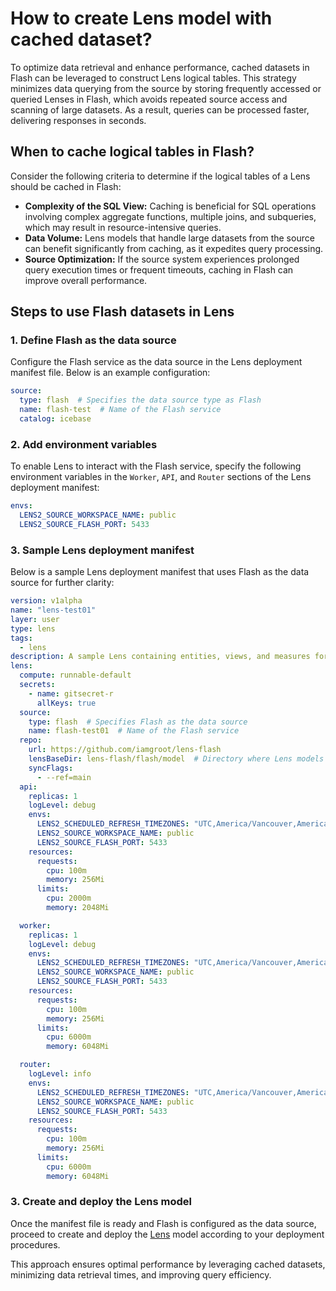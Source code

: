# How to create Lens model with cached dataset?

To optimize data retrieval and enhance performance, cached datasets in Flash can be leveraged to construct Lens logical tables. This strategy minimizes data querying from the source by storing frequently accessed or queried Lenses in Flash, which avoids repeated source access and scanning of large datasets. As a result, queries can be processed faster, delivering responses in seconds.

## When to cache logical tables in Flash?

Consider the following criteria to determine if the logical tables of a Lens should be cached in Flash:

- **Complexity of the SQL View:** Caching is beneficial for SQL operations involving complex aggregate functions, multiple joins, and subqueries, which may result in resource-intensive queries.
- **Data Volume:** Lens models that handle large datasets from the source can benefit significantly from caching, as it expedites query processing.
- **Source Optimization:** If the source system experiences prolonged query execution times or frequent timeouts, caching in Flash can improve overall performance.

## Steps to use Flash datasets in Lens

### **1. Define Flash as the data source**

Configure the Flash service as the data source in the Lens deployment manifest file. Below is an example configuration:

```yaml
source:
  type: flash  # Specifies the data source type as Flash
  name: flash-test  # Name of the Flash service
  catalog: icebase
```

### **2. Add environment variables**

To enable Lens to interact with the Flash service, specify the following environment variables in the `Worker`, `API`, and `Router` sections of the Lens deployment manifest:

```yaml
envs:
  LENS2_SOURCE_WORKSPACE_NAME: public
  LENS2_SOURCE_FLASH_PORT: 5433
```

### **3. Sample Lens deployment manifest**

Below is a sample Lens deployment manifest that uses Flash as the data source for further clarity:

```yaml
version: v1alpha
name: "lens-test01"
layer: user
type: lens
tags:
  - lens
description: A sample Lens containing entities, views, and measures for testing
lens:
  compute: runnable-default
  secrets:
    - name: gitsecret-r
      allKeys: true
  source:
    type: flash  # Specifies Flash as the data source
    name: flash-test01  # Name of the Flash service
  repo:
    url: https://github.com/iamgroot/lens-flash
    lensBaseDir: lens-flash/flash/model  # Directory where Lens models are stored
    syncFlags:
      - --ref=main
  api:
    replicas: 1
    logLevel: debug
    envs:
      LENS2_SCHEDULED_REFRESH_TIMEZONES: "UTC,America/Vancouver,America/Toronto"
      LENS2_SOURCE_WORKSPACE_NAME: public
      LENS2_SOURCE_FLASH_PORT: 5433
    resources:
      requests:
        cpu: 100m
        memory: 256Mi
      limits:
        cpu: 2000m
        memory: 2048Mi

  worker:
    replicas: 1
    logLevel: debug
    envs:
      LENS2_SCHEDULED_REFRESH_TIMEZONES: "UTC,America/Vancouver,America/Toronto"
      LENS2_SOURCE_WORKSPACE_NAME: public
      LENS2_SOURCE_FLASH_PORT: 5433
    resources:
      requests:
        cpu: 100m
        memory: 256Mi
      limits:
        cpu: 6000m
        memory: 6048Mi

  router:
    logLevel: info
    envs:
      LENS2_SCHEDULED_REFRESH_TIMEZONES: "UTC,America/Vancouver,America/Toronto"
      LENS2_SOURCE_WORKSPACE_NAME: public
      LENS2_SOURCE_FLASH_PORT: 5433
    resources:
      requests:
        cpu: 100m
        memory: 256Mi
      limits:
        cpu: 6000m
        memory: 6048Mi
```

### **3. Create and deploy the Lens model**

Once the manifest file is ready and Flash is configured as the data source, proceed to create and deploy the [Lens](/resources/lens/) model according to your deployment procedures.

This approach ensures optimal performance by leveraging cached datasets, minimizing data retrieval times, and improving query efficiency.